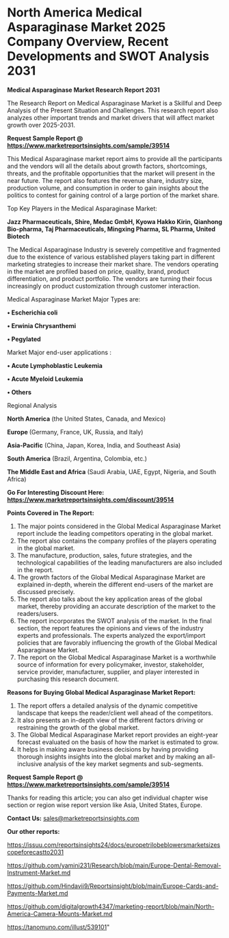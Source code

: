 # North America Medical Asparaginase Market 2025 Company Overview, Recent Developments and SWOT Analysis 2031

<strong>Medical Asparaginase Market Research Report 2031</strong>

The Research Report on Medical Asparaginase Market is a Skillful and Deep Analysis of the Present Situation and Challenges. This research report also analyzes other important trends and market drivers that will affect market growth over 2025-2031.

<strong>Request Sample Report @ <a href=https://www.marketreportsinsights.com/sample/39514>https://www.marketreportsinsights.com/sample/39514</a></strong>

This Medical Asparaginase market report aims to provide all the participants and the vendors will all the details about growth factors, shortcomings, threats, and the profitable opportunities that the market will present in the near future. The report also features the revenue share, industry size, production volume, and consumption in order to gain insights about the politics to contest for gaining control of a large portion of the market share.

Top Key Players in the Medical Asparaginase Market:

<strong>Jazz Pharmaceuticals, Shire, Medac GmbH, Kyowa Hakko Kirin, Qianhong Bio-pharma, Taj Pharmaceuticals, Mingxing Pharma, SL Pharma, United Biotech</strong>

The Medical Asparaginase Industry is severely competitive and fragmented due to the existence of various established players taking part in different marketing strategies to increase their market share. The vendors operating in the market are profiled based on price, quality, brand, product differentiation, and product portfolio. The vendors are turning their focus increasingly on product customization through customer interaction.

Medical Asparaginase Market Major Types are:

<strong>•  Escherichia coli

•  Erwinia Chrysanthemi

•  Pegylated</strong>

Market Major end-user applications :

<strong>•  Acute Lymphoblastic Leukemia

•  Acute Myeloid Leukemia

•  Others</strong>

Regional Analysis

</u><strong><b>North America</b></strong> (the United States, Canada, and Mexico)

<strong><b>Europe </b></strong>(Germany, France, UK, Russia, and Italy)

<strong><b>Asia-Pacific</b></strong> (China, Japan, Korea, India, and Southeast Asia)

<strong><b>South America</b></strong> (Brazil, Argentina, Colombia, etc.)

<strong><b>The Middle East and Africa</b></strong> (Saudi Arabia, UAE, Egypt, Nigeria, and South Africa)

<strong>Go For Interesting Discount Here: <a href=https://www.marketreportsinsights.com/discount/39514>https://www.marketreportsinsights.com/discount/39514</a></strong>

<strong>Points Covered in The Report:</strong>
<ol>
  <li>The major points considered in the Global Medical Asparaginase Market report include the leading competitors operating in the global market.</li>
  <li>The report also contains the company profiles of the players operating in the global market.</li>
  <li>The manufacture, production, sales, future strategies, and the technological capabilities of the leading manufacturers are also included in the report.</li>
  <li>The growth factors of the Global Medical Asparaginase Market are explained in-depth, wherein the different end-users of the market are discussed precisely.</li>
  <li>The report also talks about the key application areas of the global market, thereby providing an accurate description of the market to the readers/users.</li>
  <li>The report incorporates the SWOT analysis of the market. In the final section, the report features the opinions and views of the industry experts and professionals. The experts analyzed the export/import policies that are favorably influencing the growth of the Global Medical Asparaginase Market.</li>
  <li>The report on the Global Medical Asparaginase Market is a worthwhile source of information for every policymaker, investor, stakeholder, service provider, manufacturer, supplier, and player interested in purchasing this research document.</li>
</ol>
<strong>Reasons for Buying Global Medical Asparaginase Market Report:</strong>

<ol>
  <li>The report offers a detailed analysis of the dynamic competitive landscape that keeps the reader/client well ahead of the competitors.</li>
  <li>It also presents an in-depth view of the different factors driving or restraining the growth of the global market.</li>
  <li>The Global Medical Asparaginase Market report provides an eight-year forecast evaluated on the basis of how the market is estimated to grow.</li>
  <li>It helps in making aware business decisions by having providing thorough insights insights into the global market and by making an all-inclusive analysis of the key market segments and sub-segments.</li>
</ol>
<strong>Request Sample Report @ <a href=https://www.marketreportsinsights.com/sample/39514>https://www.marketreportsinsights.com/sample/39514</a></strong>


Thanks for reading this article; you can also get individual chapter wise section or region wise report version like Asia, United States, Europe.

<strong>Contact Us:</strong>
sales@marketreportsinsights.com

<strong>Our other reports:</strong>

<a href=https://issuu.com/reportsinsights24/docs/europetrilobeblowersmarketsizescopeforecastto2031>https://issuu.com/reportsinsights24/docs/europetrilobeblowersmarketsizescopeforecastto2031</a>

<a href=https://github.com/yamini231/Research/blob/main/Europe-Dental-Removal-Instrument-Market.md>https://github.com/yamini231/Research/blob/main/Europe-Dental-Removal-Instrument-Market.md</a>

<a href=https://github.com/Hindavii9/Reportsinsight/blob/main/Europe-Cards-and-Payments-Market.md>https://github.com/Hindavii9/Reportsinsight/blob/main/Europe-Cards-and-Payments-Market.md</a>

<a href=https://github.com/digitalgrowth4347/marketing-report/blob/main/North-America-Camera-Mounts-Market.md>https://github.com/digitalgrowth4347/marketing-report/blob/main/North-America-Camera-Mounts-Market.md</a>

<a href=https://tanomuno.com/illust/539101>https://tanomuno.com/illust/539101</a>"
